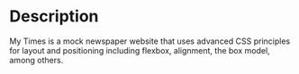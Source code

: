 <h1>Description</h1>

<p>My Times is a mock newspaper website that uses advanced CSS principles for layout and positioning including flexbox, alignment, the box model, among others.</p>